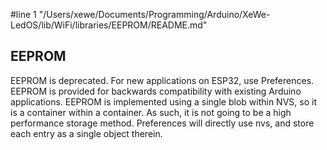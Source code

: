 #line 1 "/Users/xewe/Documents/Programming/Arduino/XeWe-LedOS/lib/WiFi/libraries/EEPROM/README.md"
## EEPROM

EEPROM is deprecated. For new applications on ESP32, use Preferences. EEPROM is provided for backwards compatibility with existing Arduino applications.
EEPROM is implemented using a single blob within NVS, so it is a container within a container. As such, it is not going to be a high performance storage method. Preferences will directly use nvs, and store each entry as a single object therein.
